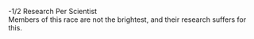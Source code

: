 -1/2 Research Per Scientist  
Members of this race are not the brightest, and their research suffers for this.